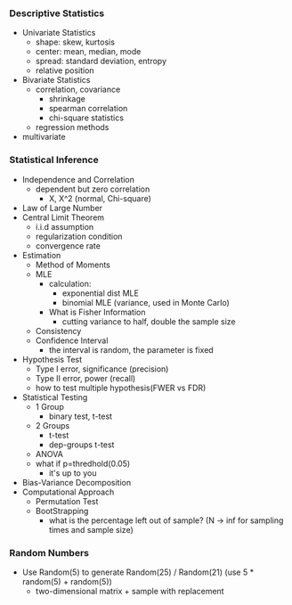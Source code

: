 ### Descriptive Statistics

* Univariate Statistics
  * shape: skew, kurtosis
  * center: mean, median, mode
  * spread: standard deviation, entropy
  * relative position
* Bivariate Statistics
  * correlation, covariance
    * shrinkage
    * spearman correlation
    * chi-square statistics
  * regression methods
* multivariate

### Statistical Inference

* Independence and Correlation
  * dependent but zero correlation
    * X, X^2 \(normal, Chi-square\)
* Law of Large Number
* Central Limit Theorem
  * i.i.d assumption
  * regularization condition
  * convergence rate
* Estimation
  * Method of Moments
  * MLE
    * calculation: 
      * exponential dist MLE
      * binomial MLE \(variance, used in Monte Carlo\)
    * What is Fisher Information
      * cutting variance to half, double the sample size
  * Consistency
  * Confidence Interval
    * the interval is random, the parameter is fixed
* Hypothesis Test
  * Type I error, significance \(precision\)
  * Type II error, power \(recall\)
  * how to test multiple hypothesis\(FWER vs FDR\)
* Statistical Testing
  * 1 Group
    * binary test, t-test
  * 2 Groups
    * t-test
    * dep-groups t-test
  * ANOVA
  * what if p=thredhold\(0.05\)
    * it's up to you
* Bias-Variance Decomposition
* Computational Approach
  * Permutation Test
  * BootStrapping
    * what is the percentage left out of sample? \(N -&gt; inf for sampling times and sample size\)

### Random Numbers

* Use Random\(5\) to generate Random\(25\) / Random\(21\) \(use 5 \* random\(5\) + random\(5\)\)
  * two-dimensional matrix + sample with replacement



